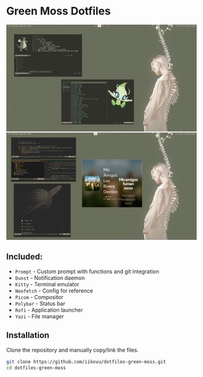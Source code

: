 # Green Moss Dotfiles

![Screenshot](assets/First.png)
![Screenshot](assets/Second.png)

## Included:

- `Prompt` - Custom prompt with functions and git integration
- `Dunst` - Notification daemon
- `Kitty` - Terminal emulator
- `Neofetch` - Config for reference
- `Picom` - Compositor
- `Polybar` - Status bar
- `Rofi` - Application launcher
- `Yazi` - File manager

## Installation

Clone the repository and manually copy/link the files.

```sh
git clone https://github.com/iikovu/dotfiles-green-moss.git
cd dotfiles-green-moss
```

